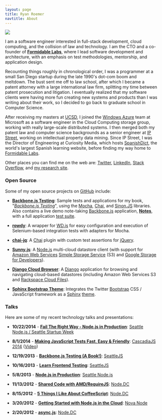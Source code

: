 ```yaml
---
layout: page
title: Ryan Roemer
navtitle: About
---
```


<img class="bordered pull-right about" src="{{ site.baseurl }}media/img/portrait/forest.jpg" />

I am a software engineer interested in full-stack development, cloud computing,
and the collision of law and technology. I am the CTO and a co-founder
of **[Formidable Labs](http://formidablelabs.com/)**, where I lead software
development and architecture, with an emphasis on test methodologies,
mentorship, and application design.

Recounting things roughly in chronological order, I was a programmer at a small
San Diego startup during the late 1990's dot-com boom and meltdown. The bust
sent me off to law school, after which I became a patent attorney with a large
international law firm, splitting my time between patent prosecution and
litigation. I eventually realized that my software clients were having more fun
creating new systems and products than I was writing about their work, so I
decided to go back to graduate school in Computer Science.

After receiving my masters at [UCSD](http://cse.ucsd.edu), I joined the
[Windows Azure](http://www.microsoft.com/windowsazure/) team at Microsoft as a
software engineer in the Cloud Computing storage group, working with really
large-scale distributed systems. I then merged both my patent law and
computer science backgrounds as a senior engineer at
[IP Street](http://www.ipstreet.com/), working on intellectual property data
mining. Since IP Street, I was the Director of Engineering at
Curiosity Media, which hosts [SpanishDict](http://spanishdict.com), the world's
largest Spanish learning website, before finding my way home to
[Formidable Labs](http://formidablelabs.com/).

Other places you can find me  on the web are:
[Twitter](https://twitter.com/ryan_roemer),
[LinkedIn](http://www.linkedin.com/in/ryanroemer),
[Stack Overflow](http://stackoverflow.com/users/741892/ryan-roemer),
and [my research site](http://ryanroemer.com).

### Open Source

Some of my open source projects on [GitHub](https://github.com/ryan-roemer) include:

* **[Backbone.js Testing](http://backbone-testing.com)**: Sample tests and
  applications for my book,
  "*[Backbone.js Testing](http://www.packtpub.com/backbonejs-testing/book)*",
  using the
  [Mocha](http://mochajs.org/), [Chai](http://chaijs.com/), and
  [Sinon.JS](http://sinonjs.org/) libraries. Also contains a live demo
  note-taking [Backbone.js](http://backbonejs.org/) application,
  **[Notes](http://backbone-testing.com/notes/app/index.html)**,
  with a full application
  [test suite](http://backbone-testing.com/notes/test/test.html).

* **[rowdy](https://github.com/FormidableLabs/rowdy)**: A wrapper
  for [WD.js](https://github.com/admc/wd) for easy configuration and execution
  of Selenium-based integration tests with adapters for Mocha.

* **[chai-jq](http://formidablelabs.github.io/chai-jq/)**: A
  [Chai](http://chaijs.com/) plugin with custom test assertions for
  [jQuery](http://jquery.com/).

* **[Sunny.js](http://sunnyjs.org)**: A [Node.js](http://nodejs.org/)
  multi-cloud datastore client (with support for
  [Amazon Web Services](http://aws.amazon.com/)
  [Simple Storage Service](http://aws.amazon.com/s3/) (S3) and
  [Google Storage for Developers](http://code.google.com/apis/storage/)).

* **[Django Cloud Browser](http://ryan-roemer.github.com/django-cloud-browser/)**:
  A [Django](http://www.djangoproject.com/) application for browsing and
  navigating cloud-based datastores (including Amazon Web Services S3 and
  [Rackspace Cloud Files](http://www.rackspace.com/cloud/)).

* **[Sphinx Bootstrap Theme](http://ryan-roemer.github.com/sphinx-bootstrap-theme/)**:
  Integrates the Twitter [Bootstrap](http://twitter.github.com/bootstrap/)
  CSS / JavaScript framework as a [Sphinx](http://sphinx.pocoo.org/)
  [theme](http://sphinx.pocoo.org/theming.html).

### Talks

Here are some of my recent technology talks and presentations:

* **10/22/2014** -
  **[Fail The Right Way - Node.js in Production](http://ssw2014.formidablelabs.com/)**:
  [Seattle Node.js / Seattle Startup Week](http://www.meetup.com/Seattle-Node-js/events/210801942/)

* **8/1/2014** -
  **[Making JavaScript Tests Fast, Easy &amp; Friendly](http://cascadiajs2014.formidablelabs.com/)**:
  [CascadiaJS 2014](http://2014.cascadiajs.com/)
  ([Video](http://youtu.be/BK3dQUjwo9Q?list=UUIP244iNzbn4iEkDOgczvcQ))

* **12/19/2013** -
  **[Backbone.js Testing (A Book!)](http://formidablelabs.github.io/seattlejs-lightning-testing/)**:
  [SeattleJS](http://www.meetup.com/seattlejs/events/151742732/)

* **10/16/2013** -
  **[Learn Frontend Testing](http://formidablelabs.github.io/learn-frontend-testing/)**:
  [SeattleJS](http://www.meetup.com/seattlejs/events/139993642/)

* **5/8/2013** -
  **[Node.js in Production](http://ryan-roemer.github.io/seanode-prod-talk/)**:
  [Seattle Node.js](http://seanode.github.io/2013/04/24/seattle-nodejs-may-meetup/)

* **11/13/2012** -
  **[Shared Code with AMD/RequireJS](http://ryan-roemer.github.io/nodedc-requirejs-talk/)**:
  [Node.DC](http://www.meetup.com/node-dc/events/89233812/)

* **8/15/2012** -
  **[5 Things I Like About CoffeeScript](http://ryan-roemer.github.io/nodedc-coffeescript-talk/)**:
  [Node.DC](http://www.meetup.com/node-dc/events/73746422/)

* **3/20/2012** -
  **[Getting Started with Node.js in the Cloud](http://ryan-roemer.github.io/novanode-cloud-talk/)**:
  [Nova Node](http://www.meetup.com/Nova-Node/events/52749282/)

* **2/20/2012** -
  **[async.js](http://ryan-roemer.github.io/nodedc-async-talk)**:
  [Node.DC](http://www.meetup.com/node-dc/events/49905452/)
